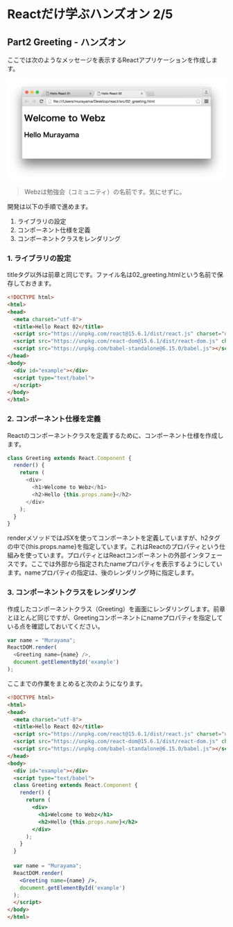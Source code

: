 # Reactだけ学ぶハンズオン 2/5

## Part2 Greeting - ハンズオン

ここでは次のようなメッセージを表示するReactアプリケーションを作成します。

![](../img/02_greeting.png)

> Webzは勉強会（コミュニティ）の名前です。気にせずに。

開発は以下の手順で進めます。

1. ライブラリの設定
2. コンポーネント仕様を定義
3. コンポーネントクラスをレンダリング


### 1. ライブラリの設定

titleタグ以外は前章と同じです。ファイル名は02_greeting.htmlという名前で保存しておきます。

```html
<!DOCTYPE html>
<html>
<head>
  <meta charset="utf-8">
  <title>Hello React 02</title>
  <script src="https://unpkg.com/react@15.6.1/dist/react.js" charset="utf-8"></script>
  <script src="https://unpkg.com/react-dom@15.6.1/dist/react-dom.js" charset="utf-8"></script>
  <script src="https://unpkg.com/babel-standalone@6.15.0/babel.js"></script>
</head>
<body>
  <div id="example"></div>
  <script type="text/babel">
  </script>
</body>
</html>
```


### 2. コンポーネント仕様を定義

Reactのコンポーネントクラスを定義するために、コンポーネント仕様を作成します。

```javascript
class Greeting extends React.Component {
  render() {
    return (
      <div>
        <h1>Welcome to Webz</h1>
        <h2>Hello {this.props.name}</h2>
      </div>
    );
  }
}
```

renderメソッドではJSXを使ってコンポーネントを定義していますが、h2タグの中で{this.props.name}を指定しています。これはReactのプロパティという仕組みを使っています。プロパティとはReactコンポーネントの外部インタフェースです。ここでは外部から指定されたnameプロパティを表示するようにしています。nameプロパティの指定は、後のレンダリング時に指定します。


### 3. コンポーネントクラスをレンダリング

作成したコンポーネントクラス（Greeting）を画面にレンダリングします。前章とほとんど同じですが、Greetingコンポーネントにnameプロパティを指定している点を確認しておいてください。


```javascript
var name = "Murayama";
ReactDOM.render(
  <Greeting name={name} />,
  document.getElementById('example')
);
```

ここまでの作業をまとめると次のようになります。

```html
<!DOCTYPE html>
<html>
<head>
  <meta charset="utf-8">
  <title>Hello React 02</title>
  <script src="https://unpkg.com/react@15.6.1/dist/react.js" charset="utf-8"></script>
  <script src="https://unpkg.com/react-dom@15.6.1/dist/react-dom.js" charset="utf-8"></script>
  <script src="https://unpkg.com/babel-standalone@6.15.0/babel.js"></script>
</head>
<body>
  <div id="example"></div>
  <script type="text/babel">
  class Greeting extends React.Component {
    render() {
      return (
        <div>
          <h1>Welcome to Webz</h1>
          <h2>Hello {this.props.name}</h2>
        </div>
      );
    }
  }

  var name = "Murayama";
  ReactDOM.render(
    <Greeting name={name} />,
    document.getElementById('example')
  );
  </script>
</body>
</html>
```
